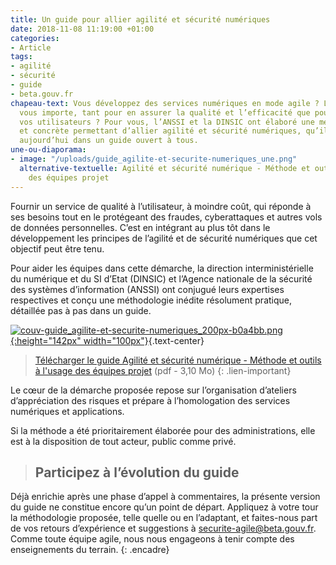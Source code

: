 ```yaml
---
title: Un guide pour allier agilité et sécurité numériques
date: 2018-11-08 11:19:00 +01:00
categories:
- Article
tags:
- agilité
- sécurité
- guide
- beta.gouv.fr
chapeau-text: Vous développez des services numériques en mode agile ? Leur sécurité
  vous importe, tant pour en assurer la qualité et l’efficacité que pour protéger
  vos utilisateurs ? Pour vous, l’ANSSI et la DINSIC ont élaboré une méthode simple
  et concrète permettant d’allier agilité et sécurité numériques, qu’ils publient
  aujourd’hui dans un guide ouvert à tous.
une-ou-diaporama:
- image: "/uploads/guide_agilite-et-securite-numeriques_une.png"
  alternative-textuelle: Agilité et sécurité numérique - Méthode et outils à l'usage
    des équipes projet
---
```


Fournir un service de qualité à l’utilisateur, à moindre coût, qui réponde à ses besoins tout en le protégeant des fraudes, cyberattaques et autres vols de données personnelles. C’est en intégrant au plus tôt dans le développement les principes de l’agilité et de sécurité numériques que cet objectif peut être tenu.

Pour aider les équipes dans cette démarche, la direction interministérielle du numérique et du SI d’Etat (DINSIC) et l’Agence nationale de la sécurité des systèmes d’information (ANSSI) ont conjugué leurs expertises respectives et conçu une méthodologie inédite résolument pratique, détaillée pas à pas dans un guide.

[![couv-guide_agilite-et-securite-numeriques_200px-b0a4bb.png](/uploads/couv-guide_agilite-et-securite-numeriques_200px-b0a4bb.png){:height="142px" width="100px"}](/uploads/guide_agilite-et-securite-numeriques.pdf){.text-center}

> [Télécharger le guide Agilité et sécurité numérique - Méthode et outils à l'usage des équipes projet](/uploads/guide_agilite-et-securite-numeriques.pdf) (pdf - 3,10 Mo)
{: .lien-important}

Le cœur de la démarche proposée repose sur l’organisation d’ateliers d’appréciation des risques et prépare à l’homologation des services numériques et applications.

Si la méthode a été prioritairement élaborée pour des administrations, elle est à la disposition de tout acteur, public comme privé.

> ## Participez à l’évolution du guide

Déjà enrichie après une phase d’appel à commentaires, la présente version du guide ne constitue encore qu’un point de départ. Appliquez à votre tour la méthodologie proposée, telle quelle ou en l’adaptant, et faites-nous part de vos retours d’expérience et suggestions à [securite-agile@beta.gouv.fr](mailto:securite-agile@beta.gouv.fr). Comme toute équipe agile, nous nous engageons à tenir compte des enseignements du terrain.
{: .encadre}